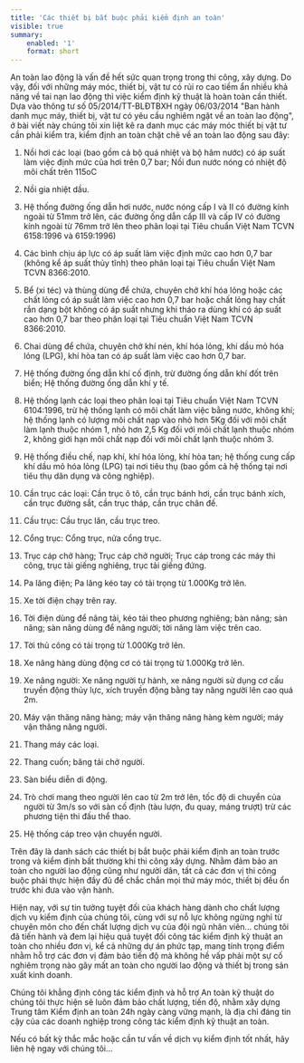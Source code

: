 ```yaml
---
title: 'Các thiết bị bắt buộc phải kiểm định an toàn'
visible: true
summary:
    enabled: '1'
    format: short
---
```


An toàn lao động là vấn đề hết sức quan trọng trong thi công, xây dựng. Do vậy, đối với những máy móc, thiết bị, vật tư có rủi ro cao tiềm ẩn nhiều khả năng về tai nạn lao động thì việc kiểm định kỹ thuật là hoàn toàn cần thiết. Dựa vào thông tư số 05/2014/TT-BLĐTBXH ngày 06/03/2014 "Ban hành danh mục máy, thiết bị, vật tư có yêu cầu nghiêm ngặt về an toàn lao động", ở bài viết này chúng tôi xin liệt kê ra danh mục các máy móc thiết bị vật tư cần phải kiểm tra, kiểm định an toàn chặt chẽ về an toàn lao động sau đây:

1. Nồi hơi các loại (bao gồm cả bộ quá nhiệt và bộ hâm nước) có áp suất làm việc định mức của hơi trên 0,7 bar; Nồi đun nước nóng có nhiệt độ môi chất trên 115oC

2. Nồi gia nhiệt dầu.

3. Hệ thống đường ống dẫn hơi nước, nước nóng cấp I và II có đường kính ngoài từ 51mm trở lên, các đường ống dẫn cấp III và cấp IV có đường kính ngoài từ 76mm trở lên theo phân loại tại Tiêu chuẩn Việt Nam TCVN 6158:1996 và 6159:1996)

4. Các bình chịu áp lực có áp suất làm việc định mức cao hơn 0,7 bar (không kể áp suất thủy tĩnh) theo phân loại tại Tiêu chuẩn Việt Nam TCVN 8366:2010.

5. Bể (xi téc) và thùng dùng để chứa, chuyên chở khí hóa lỏng hoặc các chất lỏng có áp suất làm việc cao hơn 0,7 bar hoặc chất lỏng hay chất rắn dạng bột không có áp suất nhưng khi tháo ra dùng khí có áp suất cao hơn 0,7 bar theo phân loại tại Tiêu chuẩn Việt Nam TCVN 8366:2010.

6. Chai dùng để chứa, chuyên chở khí nén, khí hóa lỏng, khí dầu mỏ hóa lỏng (LPG), khí hòa tan có áp suất làm việc cao hơn 0,7 bar.

7. Hệ thống đường ống dẫn khí cố định, trừ đường ống dẫn khí đốt trên biển; Hệ thống đường ống dẫn khí y tế.

8. Hệ thống lạnh các loại theo phân loại tại Tiêu chuẩn Việt Nam TCVN 6104:1996, trừ hệ thống lạnh có môi chất làm việc bằng nước, không khí; hệ thống lạnh có lượng môi chất nạp vào nhỏ hơn 5Kg đối với môi chất làm lạnh thuộc nhóm 1, nhỏ hơn 2,5 Kg đối với môi chất lạnh thuộc nhóm 2, không giới hạn môi chất nạp đối với môi chất lạnh thuộc nhóm 3.

9. Hệ thống điều chế, nạp khí, khí hóa lỏng, khí hòa tan; hệ thống cung cấp khí dầu mỏ hóa lỏng (LPG) tại nơi tiêu thụ (bao gồm cả hệ thống tại nơi tiêu thụ dân dụng và công nghiệp).

10. Cần trục các loại: Cần trục ô tô, cần trục bánh hơi, cần trục bánh xích, cần trục đường sắt, cần trục tháp, cần trục chân đế.

11. Cầu trục: Cầu trục lăn, cầu trục treo.

12. Cổng trục: Cổng trục, nửa cổng trục.

13. Trục cáp chở hàng; Trục cáp chở người; Trục cáp trong các máy thi công, trục tải giếng nghiêng, trục tải giếng đứng.

14. Pa lăng điện; Pa lăng kéo tay có tải trọng từ 1.000Kg trở lên.

15. Xe tời điện chạy trên ray.

16. Tời điện dùng để nâng tải, kéo tải theo phương nghiêng; bàn nâng; sàn nâng; sàn nâng dùng để nâng người; tời nâng làm việc trên cao.

17. Tời thủ công có tải trọng từ 1.000Kg trở lên.

18. Xe nâng hàng dùng động cơ có tải trọng từ 1.000Kg trở lên.

19. Xe nâng người: Xe nâng người tự hành, xe nâng người sử dụng cơ cấu truyền động thủy lực, xích truyền động bằng tay nâng người lên cao quá 2m.

20. Máy vận thăng nâng hàng; máy vận thăng nâng hàng kèm người; máy vận thăng nâng người.

21. Thang máy các loại.

22. Thang cuốn; băng tải chở người.

23. Sàn biểu diễn di động.

24. Trò chơi mang theo người lên cao từ 2m trở lên, tốc độ di chuyển của người từ 3m/s so với sàn cố định (tàu lượn, đu quay, máng trượt) trừ các phương tiện thi đấu thể thao.

25. Hệ thống cáp treo vận chuyển người.

Trên đây là danh sách các thiết bị bắt buộc phải kiểm định an toàn trước trong và kiểm định bất thường khi thi công xây dựng. Nhằm đảm bảo an toàn cho người lao động cũng như người dân, tất cả các đơn vị thi công buộc phải thực hiện đầy đủ để chắc chắn mọi thứ máy móc, thiết bị đều ổn trước khi đưa vào vận hành.

Hiện nay, với sự tin tưởng tuyệt đối của khách hàng dành cho chất lượng dịch vụ kiểm định của chúng tôi, cùng với sự nỗ lực không ngừng nghỉ từ chuyên môn cho đến chất lượng dịch vụ của đội ngũ nhân viên... chúng tôi đã tiến hành và đem lại hiệu quả tuyệt đối công tác kiểm định kỹ thuật an toàn cho nhiều đơn vị, kể cả những dự án phức tạp, mang tính trọng điểm nhằm hỗ trợ các đơn vị đảm bảo tiến độ mà không hề vấp phải một sự cố nghiêm trọng nào gây mất an toàn cho người lao động và thiết bj trong sản xuất kinh doanh.

Chúng tôi khẳng định công tác kiểm định và hỗ trợ An toàn kỹ thuật do chúng tôi thực hiện sẽ luôn đảm bảo chất lượng, tiến độ, nhằm xây dựng Trung tâm Kiểm định an toàn 24h ngày càng vững mạnh, là địa chỉ đáng tin cậy của các doanh nghiệp trong công tác kiểm định kỹ thuật an toàn.

Nếu có bất kỳ thắc mắc hoặc cần tư vấn về dịch vụ kiểm định tốt nhất, hãy liên hệ ngay với chúng tôi...